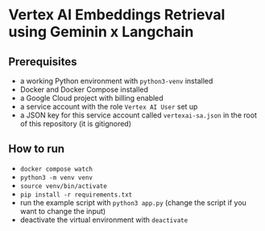 # Vertex AI Embeddings Retrieval using Geminin x Langchain

## Prerequisites

- a working Python environment with `python3-venv` installed
- Docker and Docker Compose installed
- a Google Cloud project with billing enabled
- a service account with the role `Vertex AI User` set up
- a JSON key for this service account called `vertexai-sa.json` in the root of this repository (it is gitignored)

## How to run

- `docker compose watch`
- `python3 -m venv venv`
- `source venv/bin/activate`
- `pip install -r requirements.txt`
- run the example script with `python3 app.py` (change the script if you want to change the input)
- deactivate the virtual environment with `deactivate`

